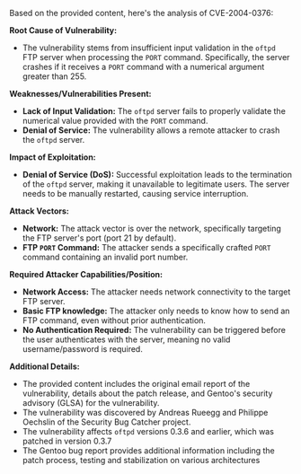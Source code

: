 Based on the provided content, here's the analysis of CVE-2004-0376:

**Root Cause of Vulnerability:**
- The vulnerability stems from insufficient input validation in the `oftpd` FTP server when processing the `PORT` command. Specifically, the server crashes if it receives a `PORT` command with a numerical argument greater than 255.

**Weaknesses/Vulnerabilities Present:**
- **Lack of Input Validation:** The `oftpd` server fails to properly validate the numerical value provided with the `PORT` command.
- **Denial of Service:** The vulnerability allows a remote attacker to crash the `oftpd` server.

**Impact of Exploitation:**
- **Denial of Service (DoS):** Successful exploitation leads to the termination of the `oftpd` server, making it unavailable to legitimate users. The server needs to be manually restarted, causing service interruption.

**Attack Vectors:**
- **Network:** The attack vector is over the network, specifically targeting the FTP server's port (port 21 by default).
- **FTP `PORT` Command:** The attacker sends a specifically crafted `PORT` command containing an invalid port number.

**Required Attacker Capabilities/Position:**
- **Network Access:** The attacker needs network connectivity to the target FTP server.
- **Basic FTP knowledge:** The attacker only needs to know how to send an FTP command, even without prior authentication.
- **No Authentication Required:** The vulnerability can be triggered before the user authenticates with the server, meaning no valid username/password is required.

**Additional Details:**

- The provided content includes the original email report of the vulnerability, details about the patch release, and Gentoo's security advisory (GLSA) for the vulnerability.
- The vulnerability was discovered by Andreas Rueegg and Philippe Oechslin of the Security Bug Catcher project.
- The vulnerability affects `oftpd` versions 0.3.6 and earlier, which was patched in version 0.3.7
- The Gentoo bug report provides additional information including the patch process, testing and stabilization on various architectures